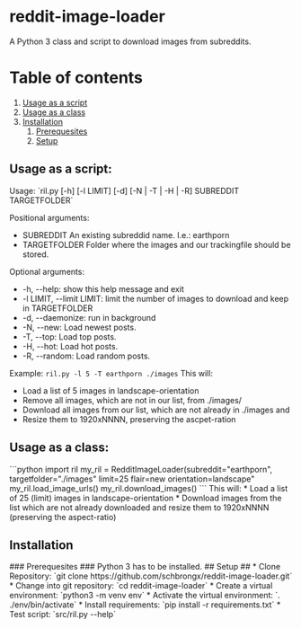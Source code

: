 # reddit-image-loader
A Python 3 class and script to download images from subreddits.

# Table of contents
1. [Usage as a script](#usage_script)
2. [Usage as a class](#usage_class)
3. [Installation](#installation)
    1. [Prerequesites](#prerequesites)
    2. [Setup](#setup)

## Usage as a script: ##
<a name="usage_script" />
Usage: `ril.py [-h] [-l LIMIT] [-d] [-N | -T | -H | -R] SUBREDDIT TARGETFOLDER`

Positional arguments:
* SUBREDDIT             An existing subreddid name. I.e.: earthporn
* TARGETFOLDER          Folder where the images and our trackingfile should be
                        stored.

Optional arguments:
* -h, --help: show this help message and exit
* -l LIMIT, --limit LIMIT: limit the number of images to download and keep in TARGETFOLDER
* -d, --daemonize: run in background
* -N, --new: Load newest posts.
* -T, --top: Load top posts.
* -H, --hot: Load hot posts.
* -R, --random: Load random posts.

Example:
`ril.py -l 5 -T earthporn ./images`
This will:
* Load a list of 5 images in landscape-orientation
* Remove all images, which are not in our list, from ./images/
* Download all images from our list, which are not already in ./images and
* Resize them to 1920xNNNN, preserving the ascpet-ration

## Usage as a class: ##
<a name="usage_class" />
```python
import ril
my_ril = RedditImageLoader(subreddit="earthporn", targetfolder="./images" limit=25 flair=new orientation=landscape"
my_ril.load_image_urls()
my_ril.download_images()
```
This will:
* Load a list of 25 (limit) images in landscape-orientation
* Download images from the list which are not already downloaded and resize them to 1920xNNNN (preserving the
aspect-ratio)

## Installation ##
<a name="installation" />
### Prerequesites ###
<a name="prerequesites" />
Python 3 has to be installed.
## Setup ##
<a name="setup" />
* Clone Repository: `git clone https://github.com/schbrongx/reddit-image-loader.git`
* Change into git repository: `cd reddit-image-loader`
* Create a virtual environment: `python3 -m venv env`
* Activate the virtual environment: `. ./env/bin/activate`
* Install requirements: `pip install -r requirements.txt`
* Test script: `src/ril.py --help`
